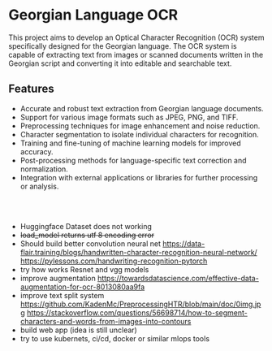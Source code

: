 # Georgian Language OCR
This project aims to develop an Optical Character Recognition (OCR) system specifically designed for the Georgian language. The OCR system is capable of extracting text from images or scanned documents written in the Georgian script and converting it into editable and searchable text.

## Features
- Accurate and robust text extraction from Georgian language documents.
- Support for various image formats such as JPEG, PNG, and TIFF.
- Preprocessing techniques for image enhancement and noise reduction.
- Character segmentation to isolate individual characters for recognition.
- Training and fine-tuning of machine learning models for improved accuracy.
- Post-processing methods for language-specific text correction and normalization.
- Integration with external applications or libraries for further processing or analysis.

<br></br>
- Huggingface Dataset does not working
- <del> load_model returns utf 8 encoding error </del>
- Should build better convolution neural net
https://data-flair.training/blogs/handwritten-character-recognition-neural-network/
https://pylessons.com/handwriting-recognition-pytorch
- try how works Resnet and vgg models
- improve augmentation
https://towardsdatascience.com/effective-data-augmentation-for-ocr-8013080aa9fa
- improve text split system
https://github.com/KadenMc/PreprocessingHTR/blob/main/doc/0img.jpg
https://stackoverflow.com/questions/56698714/how-to-segment-characters-and-words-from-images-into-contours
- build web app (idea is still unclear)
- try to use kubernets, ci/cd, docker or similar mlops tools